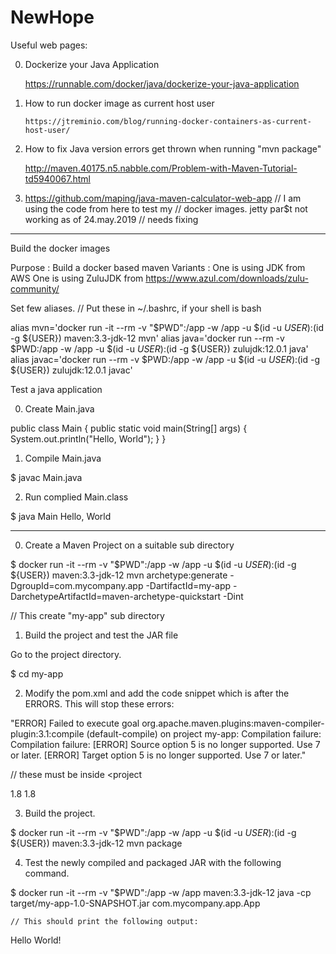 # NewHope

Useful web pages:

0. Dockerize your Java Application

     https://runnable.com/docker/java/dockerize-your-java-application

1. How to run docker image as current host user 

       https://jtreminio.com/blog/running-docker-containers-as-current-host-user/

2. How to fix Java version errors get thrown when running "mvn package" 

      http://maven.40175.n5.nabble.com/Problem-with-Maven-Tutorial-td5940067.html

3. https://github.com/maping/java-maven-calculator-web-app     // I am using the code from here to test my 
                                                              // docker images. jetty par$t not working as of 24.may.2019
                                                              // needs fixing  



---------------------------------------------------------------------------------------------------------------
Build the docker images

Purpose : Build a docker based maven 
Variants : One is using JDK from AWS
           One is using ZuluJDK from https://www.azul.com/downloads/zulu-community/


Set few aliases.    // Put these in ~/.bashrc, if your shell is bash 

alias mvn='docker run -it --rm -v "$PWD":/app -w /app -u $(id -u ${USER}):$(id -g ${USER}) maven:3.3-jdk-12 mvn'
alias java='docker run --rm  -v $PWD:/app -w /app  -u $(id -u ${USER}):$(id -g ${USER}) zulujdk:12.0.1 java'                                                        
alias javac='docker run --rm  -v $PWD:/app -w /app  -u $(id -u ${USER}):$(id -g ${USER}) zulujdk:12.0.1 javac'  


Test a java application

0. Create Main.java

public class Main
{
     public static void main(String[] args) {
        System.out.println("Hello, World");
    }
}


1. Compile Main.java

$ javac Main.java

2. Run complied Main.class

$ java Main 
Hello, World 

-------------------------------------------------------


0. Create a Maven Project on a suitable sub directory

$ docker run -it --rm -v "$PWD":/app -w /app -u $(id -u ${USER}):$(id -g ${USER}) maven:3.3-jdk-12 mvn archetype:generate -DgroupId=com.mycompany.app -DartifactId=my-app -DarchetypeArtifactId=maven-archetype-quickstart -Dint

  // This create "my-app" sub directory


1.  Build the project and test the JAR file 

Go to the project directory.

$ cd  my-app

2. Modify the pom.xml and add the code snippet which is after the ERRORS. This will stop these errors:

"ERROR] Failed to execute goal org.apache.maven.plugins:maven-compiler-plugin:3.1:compile (default-compile) on project my-app: Compilation failure: Compilation failure:
[ERROR] Source option 5 is no longer supported. Use 7 or later.
[ERROR] Target option 5 is no longer supported. Use 7 or later."

// these must be inside <project

  <properties>
    <maven.compiler.source>1.8</maven.compiler.source>
    <maven.compiler.target>1.8</maven.compiler.target>
  </properties>


3. Build the project.


$ docker run -it --rm -v "$PWD":/app -w /app -u $(id -u ${USER}):$(id -g ${USER}) maven:3.3-jdk-12 mvn package


4. Test the newly compiled and packaged JAR with the following command.

$ docker run -it --rm -v "$PWD":/app -w /app maven:3.3-jdk-12 java -cp target/my-app-1.0-SNAPSHOT.jar com.mycompany.app.App

    // This should print the following output:

Hello World!

